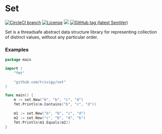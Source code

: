 # Set
[![CircleCI branch](https://img.shields.io/circleci/project/github/trivigy/set/master.svg?label=master&logo=circleci)](https://circleci.com/gh/trivigy/workflows/set)
[![License](https://img.shields.io/badge/License-MIT-blue.svg)](LICENSE.md)
[![](https://godoc.org/github.com/trivigy/set?status.svg&style=flat)](https://pkg.go.dev/github.com/trivigy/set)
[![GitHub tag (latest SemVer)](https://img.shields.io/github/tag/trivigy/set.svg?style=flat&color=e36397&label=release)](https://github.com/trivigy/set/releases/latest)

Set is a threadsafe abstract data structure library for representing collection 
of distinct values, without any particular order.

### Examples
```go
package main

import (
    "fmt"
	
    "github.com/trivigy/set"
)

func main() {
    m := set.New("b", "b", "c", "d")
    fmt.Println(m.Contains("b", "c", "d"))
	
    m1 := set.New("b", "b", "c", "d")
    m2 := set.New("c", "b", "d", "b")
    fmt.Println(m1.Equals(m2))
}
```
